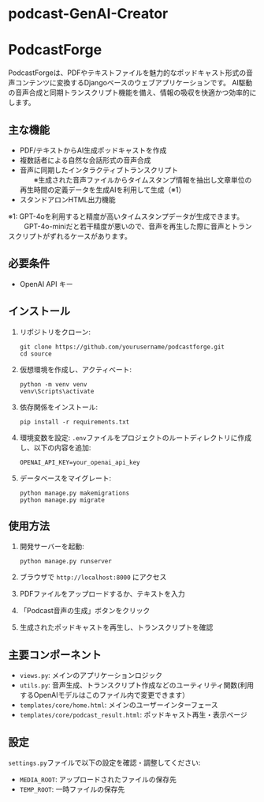 # podcast-GenAI-Creator

# PodcastForge

PodcastForgeは、PDFやテキストファイルを魅力的なポッドキャスト形式の音声コンテンツに変換するDjangoベースのウェブアプリケーションです。
AI駆動の音声合成と同期トランスクリプト機能を備え、情報の吸収を快適かつ効率的にします。

## 主な機能

- PDF/テキストからAI生成ポッドキャストを作成
- 複数話者による自然な会話形式の音声合成
- 音声に同期したインタラクティブトランスクリプト  
　　※生成された音声ファイルからタイムスタンプ情報を抽出し文章単位の再生時間の定義データを生成AIを利用して生成（※1）  
- スタンドアロンHTML出力機能  

※1: GPT-4oを利用すると精度が高いタイムスタンプデータが生成できます。  
　　 GPT-4o-miniだと若干精度が悪いので、音声を再生した際に音声とトランスクリプトがずれるケースがあります。  

## 必要条件

- OpenAI API キー

## インストール

1. リポジトリをクローン:
   ```
   git clone https://github.com/yourusername/podcastforge.git
   cd source
   ```

2. 仮想環境を作成し、アクティベート:
   ```
   python -m venv venv
   venv\Scripts\activate
   ```

3. 依存関係をインストール:
   ```
   pip install -r requirements.txt
   ```

4. 環境変数を設定:
   `.env`ファイルをプロジェクトのルートディレクトリに作成し、以下の内容を追加:
   ```
   OPENAI_API_KEY=your_openai_api_key
   ```

5. データベースをマイグレート:
   ```
   python manage.py makemigrations
   python manage.py migrate
   ```

## 使用方法

1. 開発サーバーを起動:
   ```
   python manage.py runserver
   ```

2. ブラウザで `http://localhost:8000` にアクセス

3. PDFファイルをアップロードするか、テキストを入力

4. 「Podcast音声の生成」ボタンをクリック

5. 生成されたポッドキャストを再生し、トランスクリプトを確認

## 主要コンポーネント

- `views.py`: メインのアプリケーションロジック
- `utils.py`: 音声生成、トランスクリプト作成などのユーティリティ関数(利用するOpenAIモデルはこのファイル内で変更できます）
- `templates/core/home.html`: メインのユーザーインターフェース
- `templates/core/podcast_result.html`: ポッドキャスト再生・表示ページ

## 設定

`settings.py`ファイルで以下の設定を確認・調整してください:

- `MEDIA_ROOT`: アップロードされたファイルの保存先
- `TEMP_ROOT`: 一時ファイルの保存先
